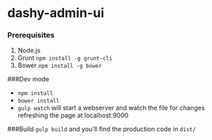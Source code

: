 dashy-admin-ui
==============

### Prerequisites
1) Node.js  
2) Grunt `npm install -g grunt-cli`  
3) Bower `npm install -g bower`  

###Dev mode
* `npm install`
* `bower install`
* `gulp watch` will start a webserver and watch the file for changes refreshing the page at localhost:9000

###Build
`gulp build` and you'll find the production code in `dist/`